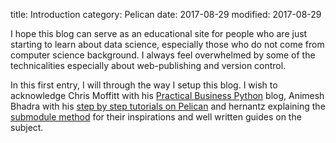 title: Introduction
category: Pelican
date: 2017-08-29
modified: 2017-08-29

I hope this blog can serve as an educational site
for people who are just starting to learn about data science, especially those
who do not come from computer science background. I always feel overwhelmed by
some of the technicalities especially about web-publishing and version control.

In this first entry, I will through the way I setup this blog. I wish to
acknowledge Chris Moffitt with his [Practical Business Python](http://pbpython.com/) blog,
Animesh Bhadra with his [step by step tutorials on Pelican](http://archerimagine.com/)
and hernantz explaining the [submodule method](http://hernantz.github.io/) for
their inspirations and well written guides on the subject.
